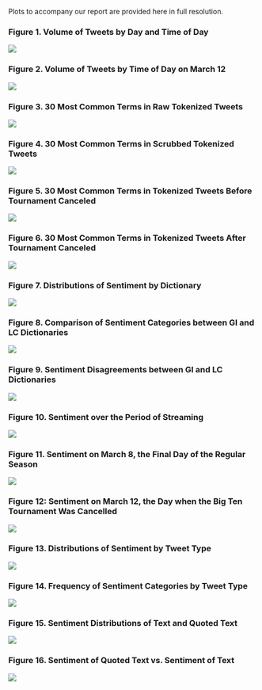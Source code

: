 Plots to accompany our report are provided here in full resolution.

### Figure 1. Volume of Tweets by Day and Time of Day
![](https://raw.githubusercontent.com/sofisinozich/SURV622_Assignment-2/master/Plots/Tweet_Volume_over_Time_Entire_Period.png)

### Figure 2. Volume of Tweets by Time of Day on March 12
![](https://raw.githubusercontent.com/sofisinozich/SURV622_Assignment-2/master/Plots/Tweet_Volume_over_Time_March12.png)

### Figure 3. 30 Most Common Terms in Raw Tokenized Tweets
![](https://raw.githubusercontent.com/sofisinozich/SURV622_Assignment-2/master/Plots/Freq_Raw.jpeg)

### Figure 4. 30 Most Common Terms in Scrubbed Tokenized Tweets
![](https://raw.githubusercontent.com/sofisinozich/SURV622_Assignment-2/master/Plots/Freq_Clean.jpeg)

### Figure 5. 30 Most Common Terms in Tokenized Tweets Before Tournament Canceled
![](https://raw.githubusercontent.com/sofisinozich/SURV622_Assignment-2/master/Plots/Freq_Before.jpeg)

### Figure 6. 30 Most Common Terms in Tokenized Tweets After Tournament Canceled
![](https://raw.githubusercontent.com/sofisinozich/SURV622_Assignment-2/master/Plots/Freq_After.jpeg)

### Figure 7. Distributions of Sentiment by Dictionary
![](https://raw.githubusercontent.com/sofisinozich/SURV622_Assignment-2/master/Plots/All%20Dictionaries%20Sentiment%20Distributions.png)

### Figure 8. Comparison of Sentiment Categories between GI and LC Dictionaries
![](https://raw.githubusercontent.com/sofisinozich/SURV622_Assignment-2/master/Plots/LC%20GI%20Sentiment%20Distributions.png)

### Figure 9. Sentiment Disagreements between GI and LC Dictionaries
![](https://raw.githubusercontent.com/sofisinozich/SURV622_Assignment-2/master/Plots/LC%20GI%20Disagreements.png)

### Figure 10. Sentiment over the Period of Streaming
![](https://raw.githubusercontent.com/sofisinozich/SURV622_Assignment-2/master/Plots/Sentiment_Over_Time_Entire_Period.png)

### Figure 11. Sentiment on March 8, the Final Day of the Regular Season
![](https://raw.githubusercontent.com/sofisinozich/SURV622_Assignment-2/master/Plots/Sentiment_Over_Time_March8.png)

### Figure 12: Sentiment on March 12, the Day when the Big Ten Tournament Was Cancelled
![](https://raw.githubusercontent.com/sofisinozich/SURV622_Assignment-2/master/Plots/Sentiment_Over_Time_March12.png)

### Figure 13. Distributions of Sentiment by Tweet Type
![](https://raw.githubusercontent.com/sofisinozich/SURV622_Assignment-2/master/Plots/density_2up.png)

### Figure 14. Frequency of Sentiment Categories by Tweet Type
![](https://raw.githubusercontent.com/sofisinozich/SURV622_Assignment-2/master/Plots/frequency_tweet_type3.png)

### Figure 15. Sentiment Distributions of Text and Quoted Text
![](https://raw.githubusercontent.com/sofisinozich/SURV622_Assignment-2/master/Plots/density_text_quoted.png)

### Figure 16. Sentiment of Quoted Text vs. Sentiment of Text
![](https://raw.githubusercontent.com/sofisinozich/SURV622_Assignment-2/master/Plots/text_quoted_sentiment_scatter.png)
